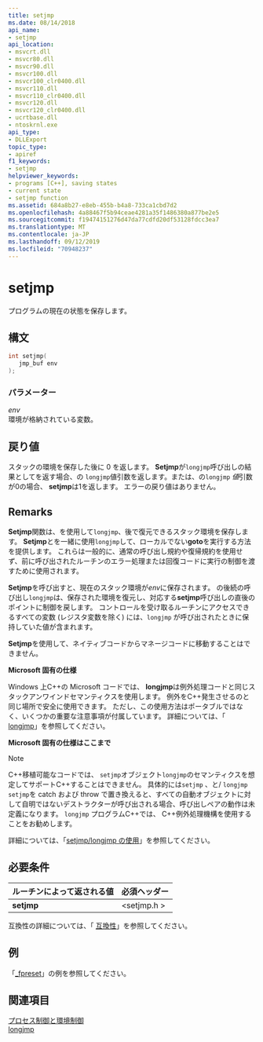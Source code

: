 ```yaml
---
title: setjmp
ms.date: 08/14/2018
api_name:
- setjmp
api_location:
- msvcrt.dll
- msvcr80.dll
- msvcr90.dll
- msvcr100.dll
- msvcr100_clr0400.dll
- msvcr110.dll
- msvcr110_clr0400.dll
- msvcr120.dll
- msvcr120_clr0400.dll
- ucrtbase.dll
- ntoskrnl.exe
api_type:
- DLLExport
topic_type:
- apiref
f1_keywords:
- setjmp
helpviewer_keywords:
- programs [C++], saving states
- current state
- setjmp function
ms.assetid: 684a8b27-e8eb-455b-b4a8-733ca1cbd7d2
ms.openlocfilehash: 4a88467f5b94ceae4281a35f1486380a877be2e5
ms.sourcegitcommit: f19474151276d47da77cdfd20df53128fdcc3ea7
ms.translationtype: MT
ms.contentlocale: ja-JP
ms.lasthandoff: 09/12/2019
ms.locfileid: "70948237"
---
```

# <a name="setjmp"></a>setjmp

プログラムの現在の状態を保存します。

## <a name="syntax"></a>構文

```C
int setjmp(
   jmp_buf env
);
```

### <a name="parameters"></a>パラメーター

*env*<br/>
環境が格納されている変数。

## <a name="return-value"></a>戻り値

スタックの環境を保存した後に 0 を返します。 **Setjmp**が`longjmp`呼び出しの結果としてを返す場合、の `longjmp`値引数を返します。または、の`longjmp` *値*引数が0の場合、 **setjmp**は1を返します。 エラーの戻り値はありません。

## <a name="remarks"></a>Remarks

**Setjmp**関数は、を使用して`longjmp`、後で復元できるスタック環境を保存します。 **Setjmp**とを一緒に使用`longjmp`して、ローカルでない**goto**を実行する方法を提供します。 これらは一般的に、通常の呼び出し規約や復帰規約を使用せず、前に呼び出されたルーチンのエラー処理または回復コードに実行の制御を渡すために使用されます。

**Setjmp**を呼び出すと、現在のスタック環境が*env*に保存されます。 の後続の呼び出し`longjmp`は、保存された環境を復元し、対応する**setjmp**呼び出しの直後のポイントに制御を戻します。 コントロールを受け取るルーチンにアクセスできるすべての変数 (レジスタ変数を除く) には、`longjmp` が呼び出されたときに保持していた値が含まれます。

**Setjmp**を使用して、ネイティブコードからマネージコードに移動することはできません。

**Microsoft 固有の仕様**

Windows 上C++の Microsoft コードでは、 **longjmp**は例外処理コードと同じスタックアンワインドセマンティクスを使用します。 例外をC++発生させるのと同じ場所で安全に使用できます。 ただし、この使用方法はポータブルではなく、いくつかの重要な注意事項が付属しています。 詳細については、「 [longjmp](longjmp.md)」を参照してください。

**Microsoft 固有の仕様はここまで**

> [!NOTE]
> C++移植可能なコードでは、 `setjmp`オブジェクト`longjmp`のセマンティクスを想定してサポートC++することはできません。 具体的には`setjmp` 、と/ `longjmp` `setjmp`を catch および throw で置き換えると、すべての自動オブジェクトに対して自明ではないデストラクターが呼び出される場合、呼び出しペアの動作は未定義になります。 `longjmp` プログラムC++では、 C++例外処理機構を使用することをお勧めします。

詳細については、「[setjmp/longjmp の使用](../../cpp/using-setjmp-longjmp.md)」を参照してください。

## <a name="requirements"></a>必要条件

|ルーチンによって返される値|必須ヘッダー|
|-------------|---------------------|
|**setjmp**|\<setjmp.h >|

互換性の詳細については、「 [互換性](../../c-runtime-library/compatibility.md)」を参照してください。

## <a name="example"></a>例

「[_fpreset](fpreset.md)」の例を参照してください。

## <a name="see-also"></a>関連項目

[プロセス制御と環境制御](../../c-runtime-library/process-and-environment-control.md)<br/>
[longjmp](longjmp.md)
